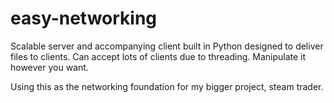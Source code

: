 # easy-networking
Scalable server and accompanying client built in Python designed to deliver files to clients. Can accept lots of clients due to threading. Manipulate it however you want.

Using this as the networking foundation for my bigger project, steam trader.
